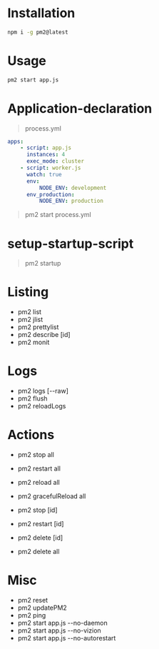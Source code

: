 # Installation

```sh
npm i -g pm2@latest
```

# Usage

```sh
pm2 start app.js
```

# Application-declaration

> process.yml

```yaml
apps:
    - script: app.js
      instances: 4
      exec_mode: cluster
    - script: worker.js
      watch: true
      env:
          NODE_ENV: development
      env_production:
          NODE_ENV: production
```

> pm2 start process.yml

# setup-startup-script

> pm2 startup

# Listing

-   pm2 list
-   pm2 jlist
-   pm2 prettylist
-   pm2 describe [id]
-   pm2 monit

# Logs

-   pm2 logs [--raw]
-   pm2 flush
-   pm2 reloadLogs

# Actions

-   pm2 stop all
-   pm2 restart all
-   pm2 reload all
-   pm2 gracefulReload all

-   pm2 stop [id]
-   pm2 restart [id]

-   pm2 delete [id]
-   pm2 delete all

# Misc

-   pm2 reset <process>
-   pm2 updatePM2
-   pm2 ping
-   pm2 start app.js --no-daemon
-   pm2 start app.js --no-vizion
-   pm2 start app.js --no-autorestart

